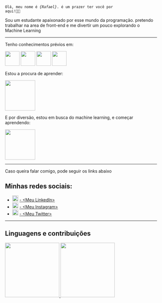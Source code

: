 <code>Olá, meu nome é <em>{Rafael}</em>. é um prazer ter você por aqui!&#x1F44B;&#x1F603;</code><br>
<p>Sou um estudante apaixonado por esse mundo da programação. pretendo trabalhar na area de front-end e me divertir um pouco explorando o Machine Learning</p>
<hr>
<div>
  <p>Tenho conhecimentos prévios em:</p>
  <img src="https://cdn.jsdelivr.net/gh/devicons/devicon/icons/html5/html5-plain-wordmark.svg"  style="width: 3rem;">
  <img src="https://cdn.jsdelivr.net/gh/devicons/devicon/icons/css3/css3-plain-wordmark.svg" style="width: 3rem;">
  <img src="https://cdn.jsdelivr.net/gh/devicons/devicon/icons/javascript/javascript-original.svg" style="width: 3rem;">
  <img src="https://cdn.jsdelivr.net/gh/devicons/devicon/icons/python/python-original.svg" style="width: 3rem;">

  <p>Estou a procura de aprender:</p>
  <img src="https://cdn.jsdelivr.net/gh/devicons/devicon/icons/react/react-original-wordmark.svg" style="width: 100px;">

  <p>E por diversão, estou em busca do machine learning, e começar aprendendo:</p>
  <img src="https://cdn.jsdelivr.net/gh/devicons/devicon/icons/pytorch/pytorch-plain-wordmark.svg" style="width: 100px;">
</div>
<hr>
<div>
     <p>Caso queira falar comigo, pode seguir os links abaixo</p>
     <h2>Minhas redes sociais:</h2>
     <ul>
          <li>
               <img src="https://cdn.jsdelivr.net/gh/devicons/devicon/icons/linkedin/linkedin-original.svg" style="width:20px;">
               <a href="https://www.linkedin.com/in/rafaell-duque-3b6125246" target="_blank">- &lt;Meu LinkedIn&gt;</a>
          </li>
          <li>
               <img src="https://cdn.iconscout.com/icon/free/png-256/instagram-216-721958.png" style="width: 20px;">
               <a href="https://www.instagram.com/rafael_duque04/" target="_blank">- &lt;Meu Instagram&gt;</a>
          </li>
          <li>
               <img src="https://cdn.jsdelivr.net/gh/devicons/devicon/icons/twitter/twitter-original.svg" style="width: 20px;">
               <a href="https://twitter.com/duque_rafaell" target="_blank">- &lt;Meu Twitter&gt;</a>
          </li>
     </ul>
</div>
<hr>
<div>
  <h2>Linguagens e contribuições</h2>
  <a href="https://github.com/RafaelDuque049">
  <img height="180em" src="https://github-readme-stats.vercel.app/api/top-langs/?username=RafaelDuque049&layout=compact&langs_count=7&theme=dracula"/>
  <img height="180em" src="https://github-readme-stats.vercel.app/api?username=RafaelDuque049&show_icons=true&theme=dracula&include_all_commits=true&count_private=true"/>
</div>

<!---
RafaelDuque049/RafaelDuque049 is a ✨ special ✨ repository because its `README.md` (this file) appears on your GitHub profile.
You can click the Preview link to take a look at your changes.
--->
